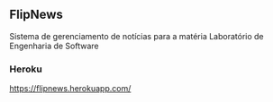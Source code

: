 ## FlipNews

Sistema de gerenciamento de notícias para a matéria Laboratório de Engenharia de Software

### Heroku
https://flipnews.herokuapp.com/